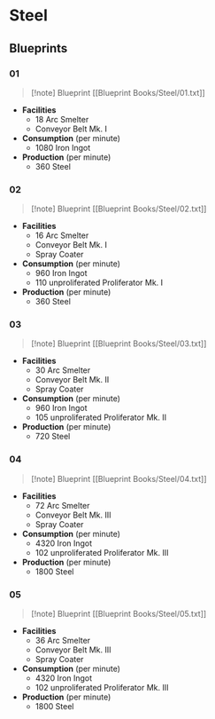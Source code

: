# Steel

## Blueprints

### 01

> [!note] Blueprint
> [[Blueprint Books/Steel/01.txt]]

- **Facilities**
	- 18 Arc Smelter
	- Conveyor Belt Mk. I
- **Consumption** (per minute)
	- 1080 Iron Ingot
- **Production** (per minute)
	- 360 Steel

### 02

> [!note] Blueprint
> [[Blueprint Books/Steel/02.txt]]

- **Facilities**
	- 16 Arc Smelter
	- Conveyor Belt Mk. I
	- Spray Coater
- **Consumption** (per minute)
	- 960 Iron Ingot
	- 110 unproliferated Proliferator Mk. I
- **Production** (per minute)
	- 360 Steel

### 03

> [!note] Blueprint
> [[Blueprint Books/Steel/03.txt]]

- **Facilities**
	- 30 Arc Smelter
	- Conveyor Belt Mk. II
	- Spray Coater
- **Consumption** (per minute)
	- 960 Iron Ingot
	- 105 unproliferated Proliferator Mk. II
- **Production** (per minute)
	- 720 Steel

### 04

> [!note] Blueprint
> [[Blueprint Books/Steel/04.txt]]

- **Facilities**
	- 72 Arc Smelter
	- Conveyor Belt Mk. III
	- Spray Coater
- **Consumption** (per minute)
	- 4320 Iron Ingot
	- 102 unproliferated Proliferator Mk. III
- **Production** (per minute)
	- 1800 Steel

### 05

> [!note] Blueprint
> [[Blueprint Books/Steel/05.txt]]

- **Facilities**
	- 36 Arc Smelter
	- Conveyor Belt Mk. III
	- Spray Coater
- **Consumption** (per minute)
	- 4320 Iron Ingot
	- 102 unproliferated Proliferator Mk. III
- **Production** (per minute)
	- 1800 Steel